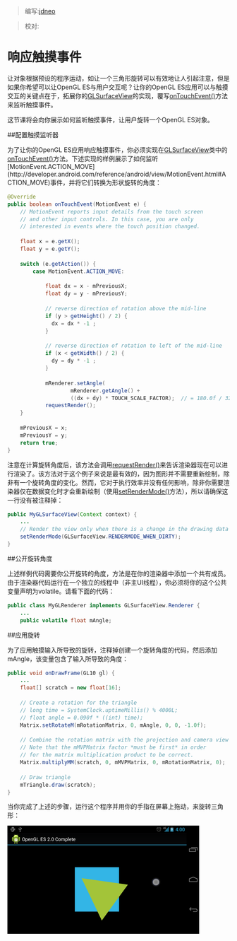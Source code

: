 > 编写:[jdneo](https://github.com/jdneo)

> 校对:

# 响应触摸事件

让对象根据预设的程序运动，如让一个三角形旋转可以有效地让人引起注意，但是如果你希望可以让OpenGL ES与用户交互呢？让你的OpenGL ES应用可以与触摸交互的关键点在于，拓展你的[GLSurfaceView](http://developer.android.com/reference/android/opengl/GLSurfaceView.html)的实现，覆写[onTouchEvent()](http://developer.android.com/reference/android/view/View.html#onTouchEvent\(android.view.MotionEvent\))方法来监听触摸事件。

这节课将会向你展示如何监听触摸事件，让用户旋转一个OpenGL ES对象。

##配置触摸监听器

为了让你的OpenGL ES应用响应触摸事件，你必须实现在[GLSurfaceView](http://developer.android.com/reference/android/opengl/GLSurfaceView.html)类中的[onTouchEvent()](http://developer.android.com/reference/android/view/View.html#onTouchEvent\(android.view.MotionEvent\))方法。下述实现的样例展示了如何监听[MotionEvent.ACTION_MOVE](http://developer.android.com/reference/android/view/MotionEvent.html#ACTION_MOVE)事件，并将它们转换为形状旋转的角度：

```java
@Override
public boolean onTouchEvent(MotionEvent e) {
    // MotionEvent reports input details from the touch screen
    // and other input controls. In this case, you are only
    // interested in events where the touch position changed.

    float x = e.getX();
    float y = e.getY();

    switch (e.getAction()) {
        case MotionEvent.ACTION_MOVE:

            float dx = x - mPreviousX;
            float dy = y - mPreviousY;

            // reverse direction of rotation above the mid-line
            if (y > getHeight() / 2) {
              dx = dx * -1 ;
            }

            // reverse direction of rotation to left of the mid-line
            if (x < getWidth() / 2) {
              dy = dy * -1 ;
            }

            mRenderer.setAngle(
                    mRenderer.getAngle() +
                    ((dx + dy) * TOUCH_SCALE_FACTOR);  // = 180.0f / 320
            requestRender();
    }

    mPreviousX = x;
    mPreviousY = y;
    return true;
}
```

注意在计算旋转角度后，该方法会调用[requestRender()](http://developer.android.com/reference/android/opengl/GLSurfaceView.html#requestRender\(\))来告诉渲染器现在可以进行渲染了。该方法对于这个例子来说是最有效的，因为图形并不需要重新绘制，除非有一个旋转角度的变化。然而，它对于执行效率并没有任何影响，除非你需要渲染器仅在数据变化时才会重新绘制（使用[setRenderMode()](http://developer.android.com/reference/android/opengl/GLSurfaceView.html#setRenderMode\(int\))方法），所以请确保这一行没有被注释掉：

```java
public MyGLSurfaceView(Context context) {
    ...
    // Render the view only when there is a change in the drawing data
    setRenderMode(GLSurfaceView.RENDERMODE_WHEN_DIRTY);
}
```

##公开旋转角度

上述样例代码需要你公开旋转的角度，方法是在你的渲染器中添加一个共有成员。由于渲染器代码运行在一个独立的线程中（非主UI线程），你必须将你的这个公共变量声明为volatile。请看下面的代码：

```java
public class MyGLRenderer implements GLSurfaceView.Renderer {
    ...
    public volatile float mAngle;
```

##应用旋转

为了应用触摸输入所导致的旋转，注释掉创建一个旋转角度的代码，然后添加mAngle，该变量包含了输入所导致的角度：

```java
public void onDrawFrame(GL10 gl) {
    ...
    float[] scratch = new float[16];

    // Create a rotation for the triangle
    // long time = SystemClock.uptimeMillis() % 4000L;
    // float angle = 0.090f * ((int) time);
    Matrix.setRotateM(mRotationMatrix, 0, mAngle, 0, 0, -1.0f);

    // Combine the rotation matrix with the projection and camera view
    // Note that the mMVPMatrix factor *must be first* in order
    // for the matrix multiplication product to be correct.
    Matrix.multiplyMM(scratch, 0, mMVPMatrix, 0, mRotationMatrix, 0);

    // Draw triangle
    mTriangle.draw(scratch);
}
```

当你完成了上述的步骤，运行这个程序并用你的手指在屏幕上拖动，来旋转三角形：

![ogl-triangle-touch](ogl-triangle-touch.png "由触摸输入所旋转的三角形（圆形代表了当前触摸位置）")
